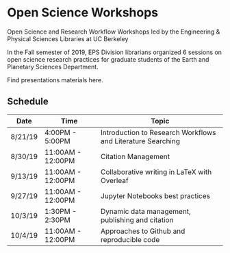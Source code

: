 # Open Science Workshops
Open Science and Research Workflow Workshops led by the Engineering &amp; Physical Sciences Libraries at UC Berkeley

In the Fall semester of 2019, EPS Division librarians organized 6 sessions on open science research practices for graduate students of the Earth and Planetary Sciences Department.

Find presentations materials here.

## Schedule 

| Date | Time | Topic |
| --- | --- | --- |
| 8/21/19 | 4:00PM - 5:00PM | Introduction to Research Workflows and Literature Searching | (./Earth Sciences Library Orientation 2019.pdf)
| 8/30/19 | 11:00AM - 12:00PM | Citation Management
| 9/13/19 | 11:00AM - 12:00PM | Collaborative writing in LaTeX with Overleaf
| 9/27/19 | 11:00AM - 12:00PM | Jupyter Notebooks best practices
| 10/3/19 | 1:30PM - 2:30PM | Dynamic data management, publishing and citation
| 10/4/19 | 11:00AM - 12:00PM | Approaches to Github and reproducible code
